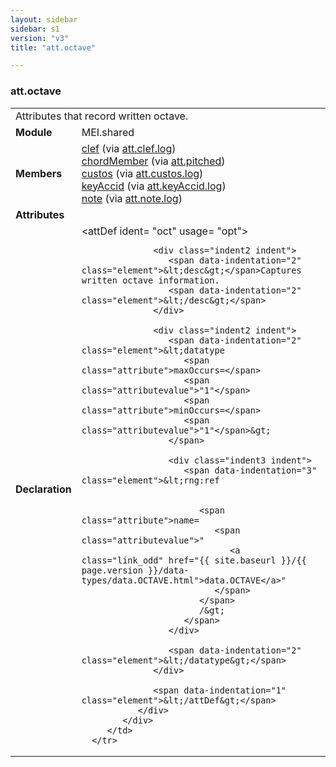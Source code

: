 ```yaml
---
layout: sidebar
sidebar: s1
version: "v3"
title: "att.octave"

---
```


<div class="classSpec att">
   <h3 id="att.octave">att.octave</h3>
   <table class="wovenodd">
      <tr>
         <td colspan="2" class="wovenodd-col2">Attributes that record written octave.</td>
      </tr>
      <tr>
         <td class="wovenodd-col1">
            <strong>Module</strong>
         </td>
         <td class="wovenodd-col2">MEI.shared</td>
      </tr>
      <tr>
         <td class="wovenodd-col1">
            <strong>Members</strong>
         </td>
         <td class="wovenodd-col2">
            <div class="parent">
               <div>
                  <a class="link_odd_elementSpec" href="{{ site.baseurl }}/{{ page.version }}/elements/clef.html">clef</a>
                  <span> (via 
                     <a class="link_odd_classSpec" href="{{ site.baseurl }}/{{ page.version }}/attribute-classes/att.clef.log.html">att.clef.log</a>)
                  </span>
               </div>
               <div>
                  <a class="link_odd_elementSpec" href="{{ site.baseurl }}/{{ page.version }}/elements/chordMember.html">chordMember</a>
                  <span> (via 
                     <a class="link_odd_classSpec" href="{{ site.baseurl }}/{{ page.version }}/attribute-classes/att.pitched.html">att.pitched</a>)
                  </span>
               </div>
               <div>
                  <a class="link_odd_elementSpec" href="{{ site.baseurl }}/{{ page.version }}/elements/custos.html">custos</a>
                  <span> (via 
                     <a class="link_odd_classSpec" href="{{ site.baseurl }}/{{ page.version }}/attribute-classes/att.custos.log.html">att.custos.log</a>)
                  </span>
               </div>
               <div>
                  <a class="link_odd_elementSpec" href="{{ site.baseurl }}/{{ page.version }}/elements/keyAccid.html">keyAccid</a>
                  <span> (via 
                     <a class="link_odd_classSpec" href="{{ site.baseurl }}/{{ page.version }}/attribute-classes/att.keyAccid.log.html">att.keyAccid.log</a>)
                  </span>
               </div>
               <div>
                  <a class="link_odd_elementSpec" href="{{ site.baseurl }}/{{ page.version }}/elements/note.html">note</a>
                  <span> (via 
                     <a class="link_odd_classSpec" href="{{ site.baseurl }}/{{ page.version }}/attribute-classes/att.note.log.html">att.note.log</a>)
                  </span>
               </div>
            </div>
         </td>
      </tr>
      <tr>
         <td class="wovenodd-col1">
            <strong>Attributes</strong>
         </td>
         <td class="wovenodd-col2"></td>
      </tr>
      <tr>
         <td class="wovenodd-col1">
            <strong>Declaration</strong>
         </td>
         <td class="wovenodd-col2">
            <div xml:space="preserve" class="pre">
               <div class="indent1 indent">
                  <span data-indentation="1" class="element">&lt;attDef 
                     <span class="attribute">ident=</span>
                     <span class="attributevalue">"oct"</span> 
                     <span class="attribute">usage=</span>
                     <span class="attributevalue">"opt"</span>&gt;
                  </span>
                  
                  <div class="indent2 indent">
                     <span data-indentation="2" class="element">&lt;desc&gt;</span>Captures written octave information.
                     <span data-indentation="2" class="element">&lt;/desc&gt;</span>
                  </div>
                  
                  <div class="indent2 indent">
                     <span data-indentation="2" class="element">&lt;datatype 
                        <span class="attribute">maxOccurs=</span>
                        <span class="attributevalue">"1"</span> 
                        <span class="attribute">minOccurs=</span>
                        <span class="attributevalue">"1"</span>&gt;
                     </span>
                     
                     <div class="indent3 indent">
                        <span data-indentation="3" class="element">&lt;rng:ref
                           
                           
                           <span class="attribute">name=
                              <span class="attributevalue">"
                                 <a class="link_odd" href="{{ site.baseurl }}/{{ page.version }}/data-types/data.OCTAVE.html">data.OCTAVE</a>"
                              </span>
                           </span>
                           /&gt;
                        </span>
                     </div>
                     
                     <span data-indentation="2" class="element">&lt;/datatype&gt;</span>
                  </div>
                  
                  <span data-indentation="1" class="element">&lt;/attDef&gt;</span>
               </div>
            </div>
         </td>
      </tr>
   </table>
</div>